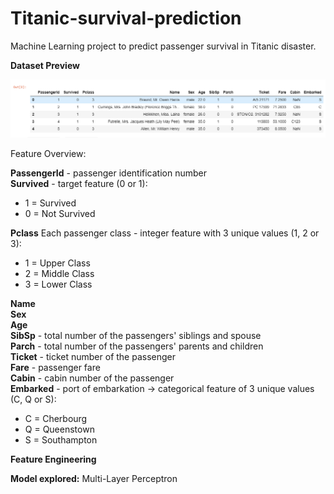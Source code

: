 # Titanic-survival-prediction

Machine Learning project to predict passenger survival in Titanic disaster.

**Dataset Preview**

<img src="https://github.com/franciscocms/Titanic-survival-prediction/blob/master/images/df_head.png" width=800>

Feature Overview:

**PassengerId** - passenger identification number\
**Survived** - target feature (0 or 1):
* 1 = Survived
* 0 = Not Survived

**Pclass** Each passenger class - integer feature with 3 unique values (1, 2 or 3):
* 1 = Upper Class
* 2 = Middle Class
* 3 = Lower Class


**Name**\
**Sex**\
**Age**\
**SibSp** - total number of the passengers' siblings and spouse\
**Parch** - total number of the passengers' parents and children\
**Ticket** - ticket number of the passenger\
**Fare** - passenger fare\
**Cabin** - cabin number of the passenger\
**Embarked** - port of embarkation -> categorical feature of 3 unique values (C, Q or S):
* C = Cherbourg
* Q = Queenstown
* S = Southampton


**Feature Engineering**


**Model explored:** Multi-Layer Perceptron
